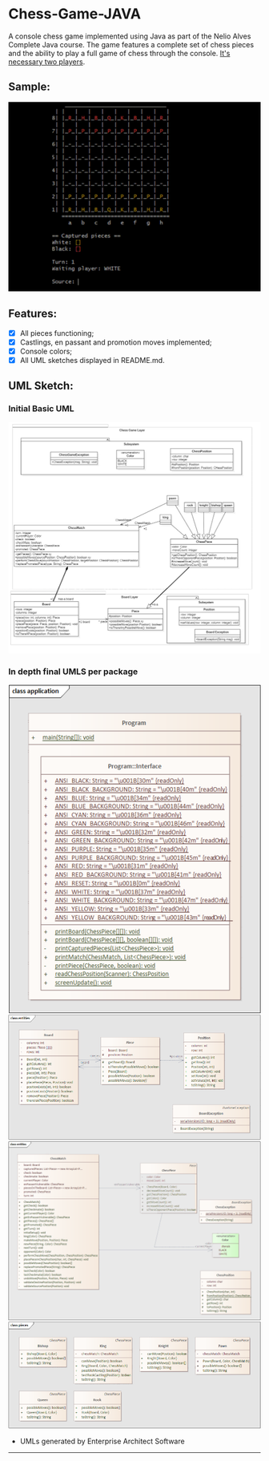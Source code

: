 # Chess-Game-JAVA

A console chess game implemented using Java as part of the
Nelio Alves Complete Java course. The game features a
complete set of chess pieces and the ability to play a full
game of chess through the console. <ins>It's necessary two players</ins>.

## Sample:

![Sample](./Sample.gif)

## Features:

- [x] All pieces functioning;
- [x] Castlings, en passant and promotion moves implemented;
- [x] Console colors;
- [x] All UML sketches displayed in README.md.

## UML Sketch:

### Initial Basic UML

![UML-Sketch](./UML-sketch-imgs/UML-sketch.png)

### In depth final UMLS per package

![App](./UML-sketch-imgs/package-app.png)
![boardGame-entities](./UML-sketch-imgs/boardGame-entities.png)
![chessGame-entities](./UML-sketch-imgs/chessGame-entities.png)
![chessGame-entities-pieces](./UML-sketch-imgs/chessGame-entities-pieces.png)

* UMLs generated by Enterprise Architect Software

--- 


